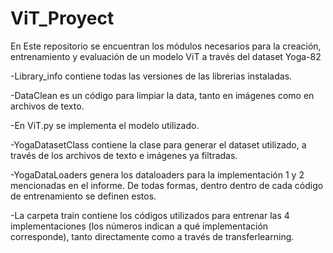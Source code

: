 # ViT_Proyect
En Este repositorio se encuentran los módulos necesarios para la creación, entrenamiento y evaluación de un modelo ViT a través del dataset Yoga-82

-Library_info contiene todas las versiones de las librerias instaladas.

-DataClean es un código para limpiar la data, tanto en imágenes como en archivos de texto.

-En ViT.py se implementa el modelo utilizado.

-YogaDatasetClass contiene la clase para generar el dataset utilizado, a través de los archivos de texto e imágenes ya filtradas.

-YogaDataLoaders genera los dataloaders para la implementación 1 y 2 mencionadas en el informe. De todas formas, dentro dentro de cada código de entrenamiento se definen estos.

-La carpeta train contiene los códigos utilizados para entrenar las 4 implementaciones (los números indican a qué implementación corresponde), tanto directamente como a través de transferlearning.
